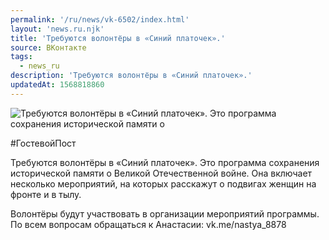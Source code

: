 ```yaml
---
permalink: '/ru/news/vk-6502/index.html'
layout: 'news.ru.njk'
title: 'Требуются волонтёры в «Синий платочек».'
source: ВКонтакте
tags:
  - news_ru
description: 'Требуются волонтёры в «Синий платочек».'
updatedAt: 1568818860
---
```

![Требуются волонтёры в «Синий платочек». Это программа сохранения исторической памяти о](https://sun9-29.userapi.com/impf/c851016/v851016644/1c4f66/ovwLA1wNS0o.jpg?size=1280x835&quality=96&proxy=1&sign=e376f7212d0a175f1ccc954b5c3591d7&c_uniq_tag=3QZG_QjRK5z4konwmGzLjn8c9IewlAdPICuxHVBBg5U&type=album)

#ГостевойПост

Требуются волонтёры в «Синий платочек». Это программа сохранения исторической памяти о Великой Отечественной войне. Она включает несколько мероприятий, на которых расскажут о подвигах женщин на фронте и в тылу.

Волонтёры будут участвовать в организации мероприятий программы. По всем вопросам обращаться к Анастасии: vk.me/nastya_8878

